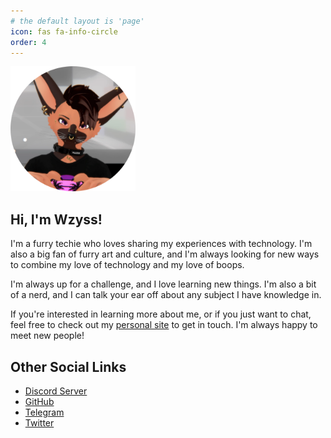 ```yaml
---
# the default layout is 'page'
icon: fas fa-info-circle
order: 4
---
```


<img src="/assets/img/profile.png" width="200" height="200">

## Hi, I'm Wzyss!

I'm a furry techie who loves sharing my experiences with technology. I'm also a big fan of furry art and culture, and I'm always looking for new ways to combine my love of technology and my love of boops.

I'm always up for a challenge, and I love learning new things. I'm also a bit of a nerd, and I can talk your ear off about any subject I have knowledge in.

If you're interested in learning more about me, or if you just want to chat, feel free to check out my <a href="https://itswzyss.com" target="_blank">personal site</a> to get in touch. I'm always happy to meet new people!

## Other Social Links
- [Discord Server](https://discord.gg/planetx)
- [GitHub](https://github.com/itswzyss)
- [Telegram](https://t.me/itswzyss)
- [Twitter](https://twitter.com/itswzyss)